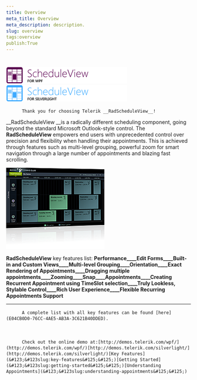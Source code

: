 ```yaml
---
title: Overview
meta_title: Overview
meta_description: description.
slug: overview
tags:overview
publish:True
---
```



# 

![RadScheduleView Logo](images/scheduleview_logo.png)![RadScheduleView Logo](images/scheduleview_silverlight_logo.png)


          Thank you for choosing Telerik __RadScheduleView__!
        

__RadScheduleView __is a radically different scheduling component, going beyond the standard Microsoft Outlook-style control. The __RadScheduleView__ empowers end users with unprecedented control over precision and flexibility when handling their appointments. This is achieved through features such as multi-level grouping, powerful zoom for smart navigation through a large number of appointments and blazing fast scrolling.
        

![](images/scheduleview_overview_030.png.png)

__RadScheduleView__ key features list:
        __Performance____Edit Forms____Built-in and Custom Views____Multi-level Grouping____Orientation____Exact Rendering of Appointments____Dragging multiple appointments____Zooming____Snap____Appointments____Creating Recurrent Appointment using TimeSlot selection____Truly Lookless, Stylable Control____Rich User Experience____Flexible Recurring Appointments Support__

____


          A complete list with all key features can be found [here](E04CB0D0-76CC-4AE5-AB3A-3C621B40DDED).
        


          Check out the online demo at:[http://demos.telerik.com/wpf/](http://demos.telerik.com/wpf/)[http://demos.telerik.com/silverlight/](http://demos.telerik.com/silverlight/)[Key Features](&#123;&#123slug:key-features&#125;&#125;)[Getting Started](&#123;&#123slug:getting-started&#125;&#125;)[Understanding Appointments](&#123;&#123slug:understanding-appointments&#125;&#125;)
